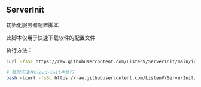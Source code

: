 ## ServerInit

初始化服务器配置脚本

此脚本仅用于快速下载软件的配置文件

执行方法：

```bash
curl -fsSL https://raw.githubusercontent.com/ListenV/ServerInit/main/init.sh | bash

# 暂时无法在cloud-init中执行
bash <(curl -fsSL https://raw.githubusercontent.com/ListenV/ServerInit/main/init.sh)
```
